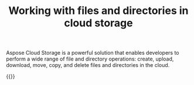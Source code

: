 ﻿---
title: "Working with files and directories in cloud storage"
type: docs
url: /files-and-storage/
description: "Working with Files and Directories in Cloud Storage programmatically via Cloud API."
weight: 90
---

Aspose Cloud Storage is a powerful solution that enables developers to perform a wide range of file and directory operations: create, upload, download, move, copy, and delete files and directories in the cloud.


{{<list-children-pages>}}
